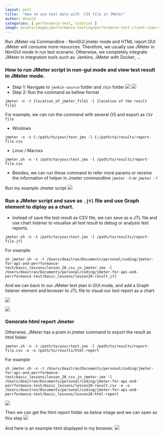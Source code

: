 ```yaml
---
layout: post
title:  "How to use test data with  CSV file in JMeter"
author: donald
categories: [ performance-test, tutorial ]
image: assets/images/performance-testing/performance-test-client-view-server-view.png
---
```


Run JMeter via Commandline - NonGUI jmeter mode and HTML report
GUI JMeter will consume more resources. Therefore, we usually use JMeter in NonGUI mode in run test scenario.
Otherwise, we completely integrate JMeter in integration tools such as: Jenkins, JMeter with Docker, ...
### How to run JMeter script in non-gui mode and view test result in JMeter mode.

- Step 1: Navigate to `jenkin-source` folder and `/bin` folder
  ![](https://i.ibb.co/q2ZTJkn/natigate-jmeter-bin-folder.jpg)
  ![](https://i.ibb.co/v6sWcmt3/list-out-all-files-jmeter-folder.jpg)
- Step 2: Run the command as bellow format
```
jmeter -n -t {location_of_jmeter_file} -l {location of the result file}
```
For example, we can run the command with several OS and export as `CSV file`
- Windows
```
jmeter -n -t C:/path/to/your/test.jmx -l C:/path/to/results/report-file.csv
```
- Linux / Macoxs
```
jmeter.sh -n -t /path/to/your/test.jmx -l /path/to/results/report-file.csv
```
- Besides, we can run these command to refer more params or receive the information of helper in Jmeter commandline
  `jmeter -h` or `jmeter -?`

Run my example Jmeter script
![](https://i.ibb.co/S4DbRVkW/run-jmeter-example-in-mac.jpg)

### Run a JMeter script and save as `.jtl` file and use Graph element to diplay as a chart.
- Instead of save the test result as CSV file, we can save as a JTL file and use chart listener to visualise all test result to debug or analysis test reports.

`jmeter.sh -n -t /path/to/your/test.jmx -l /path/to/results/report-file.jtl`

For example:
```
sh jmeter.sh -n -t /Users/doaitran/Documents/personal/coding/jmeter-for-api-and-perrformance-test/basic_lessons/lesson_20_csv_in_jmeter.jmx -l /Users/doaitran/Documents/personal/coding/jmeter-for-api-and-perrformance-test/basic_lessons/lesson20-result.jtl
```

And we can back to our JMeter test plan in GUI mode, and add a Graph listener element and browser to JTL file to visual our test report as a chart.

![](https://i.ibb.co/wNMmcxrF/adding-graph-listener-browser-jtl-file.jpg)

![](https://i.ibb.co/W42tRT6G/display-chart-from-jtl-report-file.jpg)

### Generate html report Jmeter
Otherwise, JMeter has a pram in jmeter command to export the result as html folder
```
jmeter.sh -n -t /path/to/your/test.jmx -l /path/to/results/report-file.csv -e -o /path/to/results/html-report
```

For example
```
sh jmeter.sh -n -t /Users/doaitran/Documents/personal/coding/jmeter-for-api-and-perrformance-test/basic_lessons/lesson_20_csv_in_jmeter.jmx -l /Users/doaitran/Documents/personal/coding/jmeter-for-api-and-perrformance-test/basic_lessons/lesson20-result.csv -e -o /Users/doaitran/Documents/personal/coding/jmeter-for-api-and-perrformance-test/basic_lessons/lesson20-html-report
```
![](https://i.ibb.co/2Ys88FCG/run-jmeter-non-gui-html-report.jpg)

Then we can get the html report folder as below image and we can open as this step
![](https://i.ibb.co/B5PttjMw/open-report-html-on-report-folder.jpg)

And here is an example html displayed in my browser.
![](https://i.ibb.co/QFQXbCNP/html-report-jmeter.jpg)